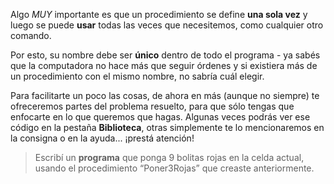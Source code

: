 Algo _MUY_ importante es que un procedimiento se define **una sola vez** y luego se puede **usar** todas las veces que necesitemos, como cualquier otro comando. 

Por esto, su nombre debe ser **único** dentro de todo el programa - ya sabés que la computadora no hace más que seguir órdenes y si existiera más de un procedimiento con el mismo nombre, no sabría cuál elegir.

Para facilitarte un poco las cosas, de ahora en más (aunque no siempre) te ofreceremos partes del problema resuelto, para que sólo tengas que enfocarte en lo que queremos que hagas. Algunas veces podrás ver ese código en la pestaña **Biblioteca**, otras simplemente te lo mencionaremos en la consigna o en la ayuda... ¡prestá atención!

> Escribí un **programa** que ponga 9 bolitas rojas en la celda actual, usando el procedimiento “Poner3Rojas” que creaste anteriormente.